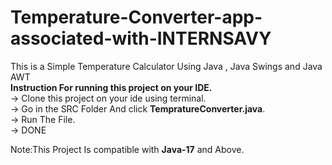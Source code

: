 # Temperature-Converter-app-associated-with-INTERNSAVY
This is a Simple Temperature Calculator Using Java , Java Swings and Java AWT <br>
<b> Instruction For running this project on your IDE.</b> <br> 
-> Clone this project on your ide using terminal.<br>
-> Go in the SRC Folder And click <b>TempratureConverter.java</b>.<br>
-> Run The File.<br>
-> DONE<br>

Note:This Project Is compatible with <b>Java-17</b> and Above. 
